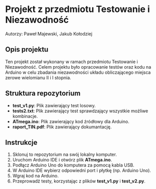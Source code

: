 # Projekt z przedmiotu Testowanie i Niezawodność

Autorzy: Paweł Majewski, Jakub Kołodziej

## Opis projektu

Ten projekt został wykonany w ramach przedmiotu Testowanie i Niezawodność. Celem projektu było opracowanie testów oraz kodu na Arduino w celu zbadania niezawodności układu obliczającego miejsca zerowe wielomianu II i I stopnia.

## Struktura repozytorium

- **test_v1.py**: Plik zawierający test losowy.
- **tests2.txt**: Plik zawierający test sprawdzający wszystkie możliwe kombinacje.
- **ATmega.ino**: Plik zawierający kod źródłowy dla Arduino.
- **raport_TIN.pdf**: Plik zawierający dokumantację.

## Instrukcje

1. Sklonuj to repozytorium na swój lokalny komputer.
2. Uruchom Arduino IDE i otwórz plik **ATmega.ino**.
3. Podłącz Arduino Uno do komputera za pomocą kabla USB.
4. W Arduino IDE wybierz odpowiedni port i płytkę (np. Arduino Uno).
5. Wgraj kod na Arduino.
6. Przeprowadź testy, korzystając z plików **test_v1.py** i **test_v2.py**.
